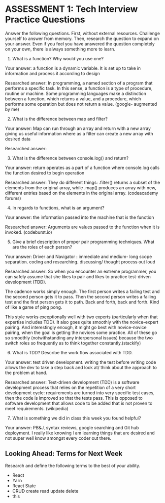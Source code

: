 # ASSESSMENT 1: Tech Interview Practice Questions

Answer the following questions. First, without external resources. Challenge yourself to answer from memory. Then, research the question to expand on your answer. Even if you feel you have answered the question completely on your own, there is always something more to learn.   

1. What is a function? Why would you use one?

  Your answer: a function is a dynamic variable. It is set up to take in information and process it according to design

  Researched answer: In programming, a named section of a program that performs a specific task. In this sense, a function is a type of procedure, routine or machine. Some programming languages make a distinction between a function, which returns a value, and a procedure, which performs some operation but does not return a value. (google- augmented by me)



2. What is the difference between map and filter?

  Your answer: Map can run through an array and return with a new array giving us useful information where as a filter can create a new array with desired data

  Researched answer:



3. What is the difference between console.log() and return?

  Your answer: return operates as a part of a function where console.log calls the function desired to begin operation

  Researched answer: They do different things: .filter() returns a subset of the elements from the original array, while .map() produces an array with new, different entries based on the elements in the original array. (codeacademy forums)



4. In regards to functions, what is an argument?

  Your answer: the information passed into the machine that is the function

  Researched answer: Arguments are values passed to the function when it is invoked. (codeburst.io)



5. Give a brief description of proper pair programming techniques. What are the roles of each person?

  Your answer: Driver and Navigator : immediate and medium- long scope separation. coding and researching. discussing/ thought process out loud

  Researched answer:  So when you encounter an extreme programmer, you can safely assume that she likes to pair and likes to practice test-driven development (TDD).

  The cadence works simply enough.  The first person writes a failing test and the second person gets it to pass.  Then the second person writes a failing test and the first person gets it to path.  Back and forth, back and forth.  Kind of like a game of ping pong.  

  This style works exceptionally well with two experts (particularly when that expertise includes TDD).  It also goes quite smoothly with the novice-expert pairing.  And interestingly enough, it might go best with novice-novice pairing, when the goal is getting the novices some practice.  All of these go so smoothly (notwithstanding any interpersonal issues) because the two switch roles so frequently as to think together constantly.(stackify)


6. What is TDD? Describe the work flow associated with TDD.

  Your answer: test driven development. writing the test before writing code allows the dev to take a step back and look at/ think about the approach to the problem at hand.

  Researched answer: Test-driven development (TDD) is a software development process that relies on the repetition of a very short development cycle: requirements are turned into very specific test cases, then the code is improved so that the tests pass. This is opposed to software development that allows code to be added that is not proven to meet requirements. (wikipedia)



7. What is something we did in class this week you found helpful?  

  Your answer: PB&J, syntax reviews, google searching and Git hub deployment. I really like knowing I am learning things that are desired and not super well know amongst every coder out there.



## Looking Ahead: Terms for Next Week

Research and define the following terms to the best of your ability.

- React
- Yarn
- React State
- CRUD create read update delete
- this
